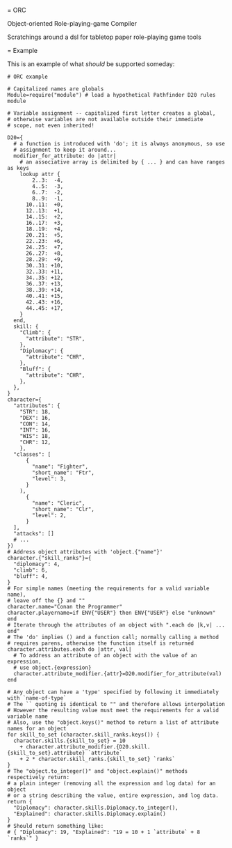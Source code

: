 = ORC

Object-oriented Role-playing-game Compiler

Scratchings around a dsl for tabletop paper role-playing game tools

= Example

This is an example of what *should* be supported someday:

    # ORC example

    # Capitalized names are globals
    Module=require("module") # load a hypothetical Pathfinder D20 rules module
    
    # Variable assignment -- capitalized first letter creates a global,
    # otherwise variables are not available outside their immediate
    # scope, not even inherited!

    D20={
      # a function is introduced with 'do'; it is always anonymous, so use
      # assignment to keep it around...
      modifier_for_attribute: do |attr|
        # an associative array is delimited by { ... } and can have ranges as keys
        lookup attr {
            2..3:  -4,
            4..5:  -3,
            6..7:  -2,
            8..9:  -1,
          10..11:  +0,
          12..13:  +1,
          14..15:  +2,
          16..17:  +3,
          18..19:  +4,
          20..21:  +5,
          22..23:  +6,
          24..25:  +7,
          26..27:  +8,
          28..29:  +9,
          30..31: +10,
          32..33: +11,
          34..35: +12,
          36..37: +13,
          38..39: +14,
          40..41: +15,
          42..43: +16,
          44..45: +17,
        }
      end,
      skill: {
        "Climb": {
          "attribute": "STR",
        },
        "Diplomacy": {
          "attribute": "CHR",
        },
        "Bluff": {
          "attribute": "CHR",
        },
      },
    }
    character={
      "attributes": {
        "STR": 18,
        "DEX": 16,
        "CON": 14,
        "INT": 16,
        "WIS": 18,
        "CHR": 12,
        },
      "classes": [
          {
            "name": "Fighter",
            "short_name": "Ftr",
            "level": 3,
          }
        ),
          {
            "name": "Cleric",
            "short_name": "Clr",
            "level": 2,
          }
      ],
      "attacks": []
      # ...
    })
    # Address object attributes with 'object.{"name"}'
    character.{"skill_ranks"}={
      "diplomacy": 4,
      "climb": 6,
      "bluff": 4,
    }
    # For simple names (meeting the requirements for a valid variable name),
    # leave off the {} and ""
    character.name="Conan the Programmer"
    character.playername=if ENV{"USER"} then ENV{"USER"} else "unknown" end
    # Iterate through the attributes of an object with ".each do |k,v| ... end"
    # The 'do' implies () and a function call; normally calling a method
    # requires parens, otherwise the function itself is returned
    character.attributes.each do |attr, val|
      # To address an attribute of an object with the value of an expression,
      # use object.{expression}
      character.attribute_modifier.{attr}=D20.modifier_for_attribute(val)
    end

    # Any object can have a 'type' specified by following it immediately with `name-of-type`
    # The `` quoting is identical to "" and therefore allows interpolation
    # However the resulting value must meet the requirements for a valid variable name
    # Also, use the "object.keys()" method to return a list of attribute names for an object
    for skill_to_set (character.skill_ranks.keys()) {
      character.skills.{skill_to_set} = 10 
        + character.attribute_modifier.{D20.skill.{skill_to_set}.attribute} `attribute`
        + 2 * character.skill_ranks.{skill_to_set} `ranks`
    }
    # The "object.to_integer()" and "object.explain()" methods respectively return:
    # a plain integer (removing all the expression and log data) for an object
    # or a string describing the value, entire expression, and log data.
    return {
      "Diplomacy": character.skills.Diplomacy.to_integer(),
      "Explained": character.skills.Diplomacy.explain()
    }
    # Should return something like:
    # { "Diplomacy": 19, "Explained": "19 = 10 + 1 `attribute` + 8 `ranks`" }


